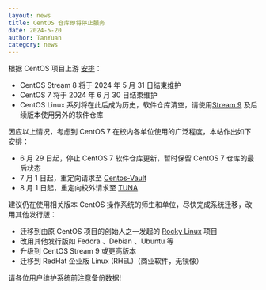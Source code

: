 ```yaml
---
layout: news
title: CentOS 仓库即将停止服务
date: 2024-5-20
author: TanYuan
category: news
---
```


根据 CentOS 项目上游 [安排](https://blog.centos.org/2023/04/end-dates-are-coming-for-centos-stream-8-and-centos-linux-7/)：

 * CentOS Stream 8 将于 2024 年 5 月 31 日结束维护
 * CentOS 7 将于 2024 年 6 月 30 日结束维护
 * CentOS Linux 系列将在此后成为历史，软件仓库清空，请使用[Stream 9](https://mirror.lzu.edu.cn/centos-stream/) 及后续版本使用另外的软件仓库

因应以上情况，考虑到 CentOS 7 在校内各单位使用的广泛程度，本站作出如下安排：

 * 6 月 29 日起，停止 CentOS 7 软件仓库更新，暂时保留 CentOS 7 仓库的最后状态
 * 7 月 1 日起，重定向请求至 [Centos-Vault](https://mirror.lzu.edu.cn/centos-vault/)
 * 8 月 1 日起，重定向校外请求至 [TUNA](https://mirrors.tuna.tsinghua.edu.cn/)

建议仍在使用相关版本 CentOS 操作系统的师生和单位，尽快完成系统迁移，改用其他发行版：
 * 迁移到由原 CentOS 项目的创始人之一发起的 [Rocky Linux](https://mirror.lzu.edu.cn/rocky/) 项目
 * 改用其他发行版如 Fedora 、Debian 、Ubuntu 等
 * 升级到 CentOS Stream 9 或更高版本
 * 迁移到 RedHat 企业版 Linux (RHEL)（商业软件，无镜像）

请各位用户维护系统前注意备份数据!